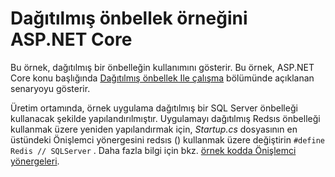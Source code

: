 # <a name="aspnet-core-distributed-cache-sample"></a>Dağıtılmış önbellek örneğini ASP.NET Core

Bu örnek, dağıtılmış bir önbelleğin kullanımını gösterir. Bu örnek, ASP.NET Core konu başlığında [Dağıtılmış önbellek Ile çalışma](https://docs.microsoft.com/aspnet/core/performance/caching/distributed) bölümünde açıklanan senaryoyu gösterir.

Üretim ortamında, örnek uygulama dağıtılmış bir SQL Server önbelleği kullanacak şekilde yapılandırılmıştır. Uygulamayı dağıtılmış Redsıs önbelleği kullanmak üzere yeniden yapılandırmak için, *Startup.cs* dosyasının en üstündeki Önişlemci yönergesini redsıs () kullanmak üzere değiştirin `#define Redis // SQLServer` . Daha fazla bilgi için bkz. [örnek kodda Önişlemci yönergeleri](https://docs.microsoft.com/aspnet/core/introduction-to-aspnet-core#preprocessor-directives-in-sample-code).
